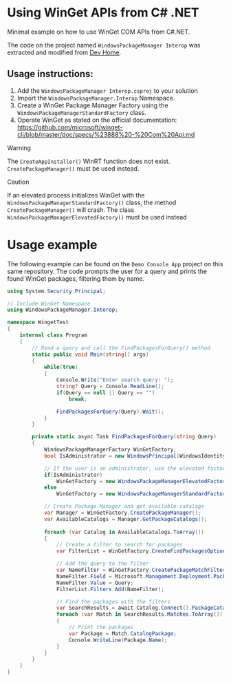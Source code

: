 # Using WinGet APIs from C# .NET
Minimal example on how to use WinGet COM APIs from C#.NET. 

The code on the project named `WindowsPackageManager Interop` was extracted and modified from [Dev Home](https://github.com/microsoft/devhome/).

## Usage instructions:
1. Add the `WindowsPackageManager Interop.csproj` to your solution
2. Import the `WindowsPackageManager.Interop` Namespace.
3. Create a WinGet Package Manager Factory using the `WindowsPackageManagerStandardFactory` class.
4. Operate WinGet as stated on the official documentation: https://github.com/microsoft/winget-cli/blob/master/doc/specs/%23888%20-%20Com%20Api.md
> [!WARNING]  
> The `CreateAppInstaller()` WinRT function does not exist. `CreatePackageManager()` must be used instead.

> [!CAUTION]  
> If an elevated process initializes WinGet with the `WindowsPackageManagerStandardFactory()` class, the method `CreatePackageManager()` will crash. The class `WindowsPackageManagerElevatedFactory()` must be used instead


# Usage example
The following example can be found on the `Demo Console App` project on this same repository.
The code prompts the user for a query and prints the found WinGet packages, filtering them by name.
```cs
using System.Security.Principal;

// Include WinGet Namespace
using WindowsPackageManager.Interop;

namespace WingetTest
{
    internal class Program
    {
        // Read a query and call the FindPackagesForQuery() method
        static public void Main(string[] args)
        {
            while(true)
            {
                Console.Write("Enter search query: ");
                string? Query = Console.ReadLine();
                if(Query == null || Query == "")
                    break;

                FindPackagesForQuery(Query).Wait();
            }
        }

        private static async Task FindPackagesForQuery(string Query)
        {   
            WindowsPackageManagerFactory WinGetFactory;
            bool IsAdministrator = new WindowsPrincipal(WindowsIdentity.GetCurrent()).IsInRole(WindowsBuiltInRole.Administrator);

            // If the user is an administrator, use the elevated factory. Otherwhise COM will crash
            if(IsAdministrator)
                WinGetFactory = new WindowsPackageManagerElevatedFactory();
            else
                WinGetFactory = new WindowsPackageManagerStandardFactory();

            // Create Package Manager and get available catalogs
            var Manager = WinGetFactory.CreatePackageManager();
            var AvailableCatalogs = Manager.GetPackageCatalogs();
                        
            foreach (var Catalog in AvailableCatalogs.ToArray())
            {
                // Create a filter to search for packages
                var FilterList = WinGetFactory.CreateFindPackagesOptions();

                // Add the query to the filter
                var NameFilter = WinGetFactory.CreatePackageMatchFilter();
                NameFilter.Field = Microsoft.Management.Deployment.PackageMatchField.Name;
                NameFilter.Value = Query;
                FilterList.Filters.Add(NameFilter);

                // Find the packages with the filters
                var SearchResults = await Catalog.Connect().PackageCatalog.FindPackagesAsync(FilterList);
                foreach (var Match in SearchResults.Matches.ToArray())
                {
                    // Print the packages
                    var Package = Match.CatalogPackage;
                    Console.WriteLine(Package.Name);
                }
            }
        }
    }
}

```
